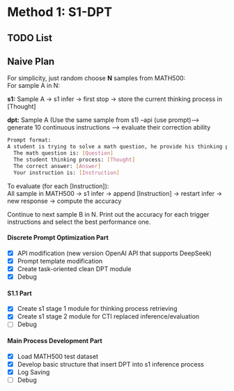 # Method 1: S1-DPT
## TODO List

## Naive Plan
For simplicity, just random choose **N** samples from MATH500:  
For sample A in N:

  **s1:**
  Sample A -> s1 infer -> first stop -> store the current thinking process in [Thought]

  **dpt:**
  Sample A (Use the same sample from s1) –api (use prompt)–> generate 10 continuous instructions –> evaluate their correction ability

```bash
Prompt format:
A student is trying to solve a math question, he provide his thinking process, please provide an instruction that could help him better recheck and continue his thoughts, the instruction should be general not specific to this problem.
  The math question is: [Question]
  The student thinking process: [Thought]
  The correct answer: [Answer]
  Your instruction is: [Instruction]
```

To evaluate (for each [Instruction]):  
All sample in MATH500 -> s1 infer -> append [Instruction] -> restart infer -> new response -> compute the accuracy

Continue to next sample B in N. Print out the accuracy for each trigger instructions and select the best performance one. 

#### Discrete Prompt Optimization Part
- [x] API modification (new version OpenAI API that supports DeepSeek)
- [x] Prompt template modification
- [x] Create task-oriented clean DPT module
- [x] Debug

#### S1.1 Part
- [x] Create s1 stage 1 module for thinking process retrieving
- [x] Create s1 stage 2 module for CTI replaced inference/evaluation
- [ ] Debug

#### Main Process Development Part
- [x] Load MATH500 test dataset
- [x] Develop basic structure that insert DPT into s1 inference process
- [x] Log Saving
- [ ] Debug
